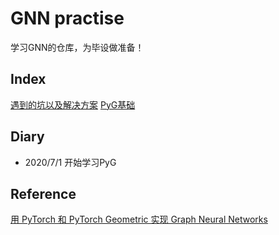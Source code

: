 # GNN practise
学习GNN的仓库，为毕设做准备！

## Index
[遇到的坑以及解决方案](problem_solving.md)
[PyG基础](./PyG%20Basics.ipynb)

## Diary
+ 2020/7/1 开始学习PyG

## Reference
[用 PyTorch 和 PyTorch Geometric 实现 Graph Neural Networks](https://www.pytorchtutorial.com/pytorch-geometric-for-gnn/)
